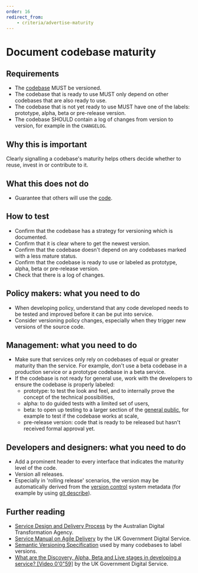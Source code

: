 ```yaml
---
order: 16
redirect_from:
    - criteria/advertise-maturity
---
```

# Document codebase maturity

<!-- SPDX-License-Identifier: CC0-1.0 -->
<!-- written in 2019 - 2022 by The Foundation for Public Code <info@publiccode.net> -->

## Requirements

* The [codebase](../glossary.md#codebase) MUST be versioned.
* The codebase that is ready to use MUST only depend on other codebases that are also ready to use.
* The codebase that is not yet ready to use MUST have one of the labels: prototype, alpha, beta or pre-release version.
* The codebase SHOULD contain a log of changes from version to version, for example in the `CHANGELOG`.

## Why this is important

Clearly signalling a codebase's maturity helps others decide whether to reuse, invest in or contribute to it.

## What this does not do

* Guarantee that others will use the [code](../glossary.md#code).

## How to test

* Confirm that the codebase has a strategy for versioning which is documented.
* Confirm that it is clear where to get the newest version.
* Confirm that the codebase doesn't depend on any codebases marked with a less mature status.
* Confirm that the codebase is ready to use or labeled as prototype, alpha, beta or pre-release version.
* Check that there is a log of changes.

## Policy makers: what you need to do

* When developing policy, understand that any code developed needs to be tested and improved before it can be put into service.
* Consider versioning policy changes, especially when they trigger new versions of the source code.

## Management: what you need to do

* Make sure that services only rely on codebases of equal or greater maturity than the service. For example, don't use a beta codebase in a production service or a prototype codebase in a beta service.
* If the codebase is not ready for general use, work with the developers to ensure the codebase is properly labeled:
  * prototype: to test the look and feel, and to internally prove the concept of the technical possibilities,
  * alpha: to do guided tests with a limited set of users,
  * beta: to open up testing to a larger section of the [general public](../glossary.md#general-public), for example to test if the codebase works at scale,
  * pre-release version: code that is ready to be released but hasn't received formal approval yet.

## Developers and designers: what you need to do

* Add a prominent header to every interface that indicates the maturity level of the code.
* Version all releases.
* Especially in 'rolling release' scenarios, the version may be automatically derived from the [version control](../glossary.md#version-control) system metadata (for example by using [git describe](https://git-scm.com/docs/git-describe)).

## Further reading

* [Service Design and Delivery Process](https://www.dta.gov.au/help-and-advice/build-and-improve-services/service-design-and-delivery-process) by the Australian Digital Transformation Agency.
* [Service Manual on Agile Delivery](https://www.gov.uk/service-manual/agile-delivery) by the UK Government Digital Service.
* [Semantic Versioning Specification](https://semver.org/) used by many codebases to label versions.
* [What are the Discovery, Alpha, Beta and Live stages in developing a service? [Video 0'0"59]](https://www.youtube.com/watch?v=_cyI7DMhgYc) by the UK Government Digital Service.

